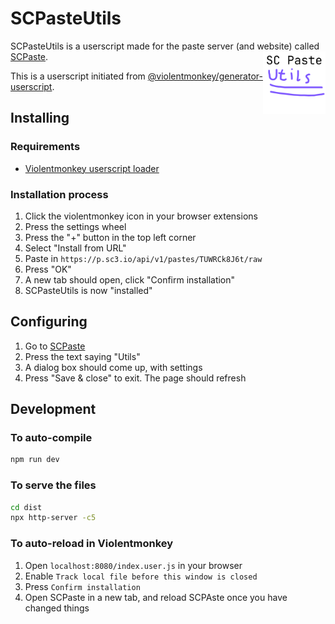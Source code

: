 # SCPasteUtils

SCPasteUtils is a userscript made for the paste server (and website) called [SCPaste](https://p.sc3.io).
<img src="icon.png" align="right" width="100">

This is a userscript initiated from [@violentmonkey/generator-userscript](https://github.com/violentmonkey/generator-userscript).

## Installing

### Requirements

- [Violentmonkey userscript loader](https://violentmonkey.github.io/)

### Installation process

1. Click the violentmonkey icon in your browser extensions
2. Press the settings wheel
3. Press the "+" button in the top left corner
4. Select "Install from URL"
5. Paste in `https://p.sc3.io/api/v1/pastes/TUWRCk8J6t/raw`
6. Press "OK"
7. A new tab should open, click "Confirm installation"
8. SCPasteUtils is now "installed"

## Configuring

1. Go to [SCPaste](https://p.sc3.io)
2. Press the text saying "Utils"
3. A dialog box should come up, with settings
4. Press "Save & close" to exit. The page should refresh

## Development

### To auto-compile

```sh
npm run dev
```

### To serve the files

```sh
cd dist
npx http-server -c5
```

### To auto-reload in Violentmonkey

1. Open `localhost:8080/index.user.js` in your browser
2. Enable `Track local file before this window is closed`
3. Press `Confirm installation`
4. Open SCPaste in a new tab, and reload SCPAste once you have changed things

